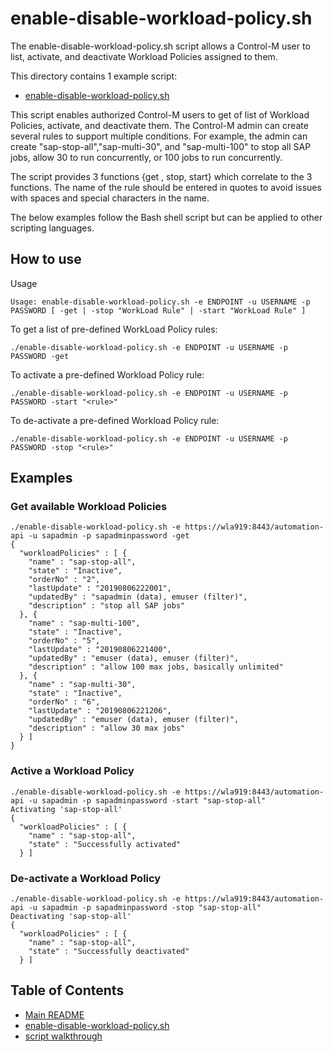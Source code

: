 # enable-disable-workload-policy.sh

The enable-disable-workload-policy.sh script allows a Control-M user to list, activate, and deactivate Workload Policies assigned to them.

This directory contains 1 example script:
* [enable-disable-workload-policy.sh](./enable-disable-workload-policy.sh)

This script enables authorized Control-M users to get of list of Workload Policies, activate, and deactivate them.  The Control-M admin can create several
rules to support multiple conditions.  For example, the admin can create "sap-stop-all","sap-multi-30", and "sap-multi-100" to stop all SAP jobs, allow 30 to run concurrently,
or 100 jobs to run concurrently.

The script provides 3 functions {get , stop, start} which correlate to the 3 functions.  The name of the rule should be entered in quotes to avoid issues with spaces and special 
characters in the name.

The below examples follow the Bash shell script but can be applied to other scripting languages.

## How to use
Usage
```
Usage: enable-disable-workload-policy.sh -e ENDPOINT -u USERNAME -p PASSWORD [ -get | -stop "WorkLoad Rule" | -start "WorkLoad Rule" ]
```
To get a list of pre-defined WorkLoad Policy rules:
```
./enable-disable-workload-policy.sh -e ENDPOINT -u USERNAME -p PASSWORD -get
```
To activate a pre-defined Workload Policy rule:
```
./enable-disable-workload-policy.sh -e ENDPOINT -u USERNAME -p PASSWORD -start "<rule>"
```
To de-activate a pre-defined Workload Policy rule:
```
./enable-disable-workload-policy.sh -e ENDPOINT -u USERNAME -p PASSWORD -stop "<rule>"
```

## Examples
### Get available Workload Policies
```
./enable-disable-workload-policy.sh -e https://wla919:8443/automation-api -u sapadmin -p sapadminpassword -get
{
  "workloadPolicies" : [ {
    "name" : "sap-stop-all",
    "state" : "Inactive",
    "orderNo" : "2",
    "lastUpdate" : "20190806222001",
    "updatedBy" : "sapadmin (data), emuser (filter)",
    "description" : "stop all SAP jobs"
  }, {
    "name" : "sap-multi-100",
    "state" : "Inactive",
    "orderNo" : "5",
    "lastUpdate" : "20190806221400",
    "updatedBy" : "emuser (data), emuser (filter)",
    "description" : "allow 100 max jobs, basically unlimited"
  }, {
    "name" : "sap-multi-30",
    "state" : "Inactive",
    "orderNo" : "6",
    "lastUpdate" : "20190806221206",
    "updatedBy" : "emuser (data), emuser (filter)",
    "description" : "allow 30 max jobs"
  } ]
}
```
### Active a Workload Policy
```
./enable-disable-workload-policy.sh -e https://wla919:8443/automation-api -u sapadmin -p sapadminpassword -start "sap-stop-all"
Activating 'sap-stop-all'
{
  "workloadPolicies" : [ {
    "name" : "sap-stop-all",
    "state" : "Successfully activated"
  } ]
```
### De-activate a Workload Policy
```
./enable-disable-workload-policy.sh -e https://wla919:8443/automation-api -u sapadmin -p sapadminpassword -stop "sap-stop-all"
Deactivating 'sap-stop-all'
{
  "workloadPolicies" : [ {
    "name" : "sap-stop-all",
    "state" : "Successfully deactivated"
  } ]
```

## Table of Contents
* [Main README](../README.md)
* [enable-disable-workload-policy.sh](./enable-disable-workload-policy.sh)
* [script walkthrough](./enable-disable-workload-policy-README.md)